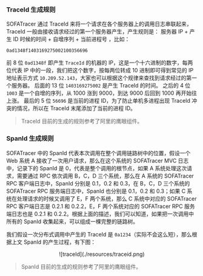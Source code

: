 ### TraceId 生成规则

SOFATracer 通过 TraceId 来将一个请求在各个服务器上的调用日志串联起来，TraceId 一般由接收请求经过的第一个服务器产生，产生规则是： 服务器 IP + 产生 ID 时候的时间 + 自增序列 + 当前进程号 ，比如：

```
0ad1348f1403169275002100356696
```

前 8 位 `0ad1348f` 即产生 `TraceId` 的机器的 IP，这是一个十六进制的数字，每两位代表 IP 中的一段，我们把这个数字，按每两位转成 10 进制即可得到常见的 IP 地址表示方式 `10.209.52.143`，大家也可以根据这个规律来查找到请求经过的第一个服务器。
后面的 13 位 `1403169275002` 是产生 TraceId 的时间。
之后的 4 位 `1003` 是一个自增的序列，从 1000 涨到 9000，到达 9000 后回到 1000 再开始往上涨。
最后的 5 位 `56696` 是当前的进程 ID，为了防止单机多进程出现 TraceId 冲突的情况，所以在 TraceId 末尾添加了当前的进程 ID。

> TraceId 目前的生成的规则参考了阿里的鹰眼组件。 


### SpanId 生成规则

SOFATracer 中的 SpanId 代表本次调用在整个调用链路树中的位置，假设一个 Web 系统 A 接收了一次用户请求，那么在这个系统的 SOFATracer MVC 日志中，记录下的 SpanId 是 0，代表是整个调用的根节点，如果 A 系统处理这次请求，需要通过 RPC 依次调用 B，C，D 三个系统，那么在 A 系统的 SOFATracer RPC 客户端日志中，SpanId 分别是 0.1，0.2 和 0.3，在 B，C，D 三个系统的 SOFATracer RPC 服务端日志中，SpanId 也分别是 0.1，0.2 和 0.3；如果 C 系统在处理请求的时候又调用了 E，F 两个系统，那么 C 系统中对应的 SOFATracer RPC 客户端日志是 0.2.1 和 0.2.2，E，F 两个系统对应的 SOFATracer RPC 服务端日志也是 0.2.1 和 0.2.2。根据上面的描述，我们可以知道，如果把一次调用中所有的 SpanId 收集起来，可以组成一棵完整的链路树。

我们假设一次分布式调用中产生的 TraceId 是 `0a1234`（实际不会这么短），那么根据上文 SpanId 的产生过程，有下图：

<center>![traceId](./resources/traceid.png)</center>

> SpanId 目前的生成的规则参考了阿里的鹰眼组件。 

